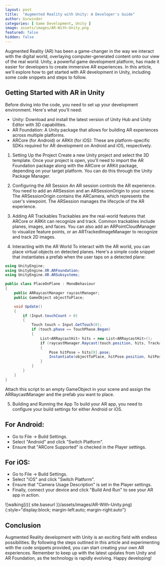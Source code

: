 ```yaml
---
layout: post
title:  "Augmented Reality with Unity: A Developer's Guide"
author: Gurwinder
categories: [ Game Development, Unity ]
image: assets/images/AR-With-Unity.png
featured: false
hidden: false
---
```


Augmented Reality (AR) has been a game-changer in the way we interact with the digital world, overlaying computer-generated content onto our view of the real world. Unity, a powerful game development platform, has made it easier for developers to create immersive AR experiences. In this article, we'll explore how to get started with AR development in Unity, including some code snippets and steps to follow.

## Getting Started with AR in Unity
Before diving into the code, you need to set up your development environment. Here's what you'll need:

* Unity: Download and install the latest version of Unity Hub and Unity Editor with 3D capabilities.
* AR Foundation: A Unity package that allows for building AR experiences across multiple platforms.
* ARCore (for Android) or ARKit (for iOS): These are platform-specific SDKs required for AR development on Android and iOS, respectively.

1. Setting Up the Project
Create a new Unity project and select the 3D template. Once your project is open, you'll need to import the AR Foundation package along with the ARCore or ARKit package, depending on your target platform. You can do this through the Unity Package Manager.

2. Configuring the AR Session
An AR session controls the AR experience. You need to add an ARSession and an ARSessionOrigin to your scene. The ARSessionOrigin contains the ARCamera, which represents the user's viewpoint. The ARSession manages the lifecycle of the AR experience.

3. Adding AR Trackables
Trackables are the real-world features that ARCore or ARKit can recognize and track. Common trackables include planes, images, and faces. You can also add an ARPointCloudManager to visualize feature points, or an ARTrackedImageManager to recognize and track 2D images.

4. Interacting with the AR World
To interact with the AR world, you can place virtual objects on detected planes. Here's a simple code snippet that instantiates a prefab when the user taps on a detected plane:

```c#
using UnityEngine;
using UnityEngine.XR.ARFoundation;
using UnityEngine.XR.ARSubsystems;

public class PlaceOnPlane : MonoBehaviour
{
    public ARRaycastManager raycastManager;
    public GameObject objectToPlace;

    void Update()
    {
        if (Input.touchCount > 0)
        {
            Touch touch = Input.GetTouch(0);
            if (touch.phase == TouchPhase.Began)
            {
                List<ARRaycastHit> hits = new List<ARRaycastHit>();
                if (raycastManager.Raycast(touch.position, hits, TrackableType.PlaneWithinPolygon))
                {
                    Pose hitPose = hits[0].pose;
                    Instantiate(objectToPlace, hitPose.position, hitPose.rotation);
                }
            }
        }
    }
}
```

Attach this script to an empty GameObject in your scene and assign the ARRaycastManager and the prefab you want to place.

5. Building and Running the App
To build your AR app, you need to configure your build settings for either Android or iOS.

## For Android:

* Go to File -> Build Settings.
* Select "Android" and click "Switch Platform".
* Ensure that "ARCore Supported" is checked in the Player settings.
## For iOS:

* Go to File -> Build Settings.
* Select "iOS" and click "Switch Platform".
* Ensure that "Camera Usage Description" is set in the Player settings.
* Finally, connect your device and click "Build And Run" to see your AR app in action.

![walking]({{ site.baseurl }}/assets/images/AR-With-Unity.png){:style="display:block; margin-left:auto; margin-right:auto"}

## Conclusion
Augmented Reality development with Unity is an exciting field with endless possibilities. By following the steps outlined in this article and experimenting with the code snippets provided, you can start creating your own AR experiences. Remember to keep up with the latest updates from Unity and AR Foundation, as the technology is rapidly evolving. Happy developing!